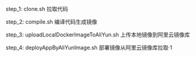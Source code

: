 step_1:
    clone.sh 拉取代码


step_2:
    compile.sh 编译代码生成镜像
    
    
step_3:
    uploadLocalDockerImageToAliYun.sh 上传本地镜像到阿里云镜像库


step_4:
    deployAppByAliYunImage.sh 部署镜像从阿里云镜像库拉取·1